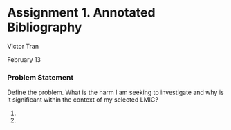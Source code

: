 # Assignment 1. Annotated Bibliography

Victor Tran

February 13

### Problem Statement
 Define the problem. What is the harm I am seeking to investigate and why is it significant within the context of my selected LMIC?
 
 1. 
 
 
 2.
